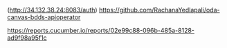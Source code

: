(http://34.132.38.24:8083/auth)
https://github.com/RachanaYedlapali/oda-canvas-bdds-apioperator

 https://reports.cucumber.io/reports/02e99c88-096b-485a-8128-ad9f98a95f1c
